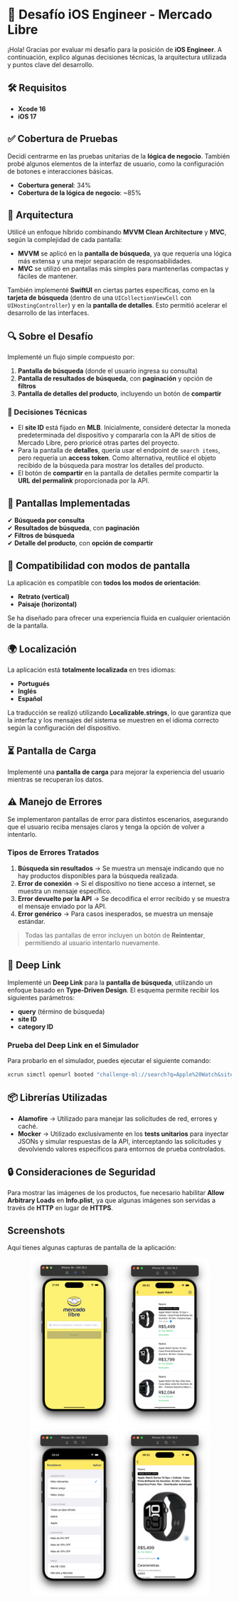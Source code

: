 # 📌 Desafío iOS Engineer - Mercado Libre  

¡Hola! Gracias por evaluar mi desafío para la posición de **iOS Engineer**. A continuación, explico algunas decisiones técnicas, la arquitectura utilizada y puntos clave del desarrollo.  

## 🛠 Requisitos  
- **Xcode 16**  
- **iOS 17**

## ✅ Cobertura de Pruebas  
Decidí centrarme en las pruebas unitarias de la **lógica de negocio**. También probé algunos elementos de la interfaz de usuario, como la configuración de botones e interacciones básicas.  

- **Cobertura general**: 34%  
- **Cobertura de la lógica de negocio**: ~85%  

## 📌 Arquitectura  
Utilicé un enfoque híbrido combinando **MVVM Clean Architecture** y **MVC**, según la complejidad de cada pantalla:  

- **MVVM** se aplicó en la **pantalla de búsqueda**, ya que requería una lógica más extensa y una mejor separación de responsabilidades.  
- **MVC** se utilizó en pantallas más simples para mantenerlas compactas y fáciles de mantener.  

También implementé **SwiftUI** en ciertas partes específicas, como en la **tarjeta de búsqueda** (dentro de una `UICollectionViewCell` con `UIHostingController`) y en la **pantalla de detalles**. Esto permitió acelerar el desarrollo de las interfaces.  

## 🔍 Sobre el Desafío  
Implementé un flujo simple compuesto por:  
1. **Pantalla de búsqueda** (donde el usuario ingresa su consulta)  
2. **Pantalla de resultados de búsqueda**, con **paginación** y opción de **filtros**  
3. **Pantalla de detalles del producto**, incluyendo un botón de **compartir**  

### 📌 Decisiones Técnicas  
- El **site ID** está fijado en **MLB**. Inicialmente, consideré detectar la moneda predeterminada del dispositivo y compararla con la API de sitios de Mercado Libre, pero prioricé otras partes del proyecto.  
- Para la pantalla de **detalles**, quería usar el endpoint de `search items`, pero requería un **access token**. Como alternativa, reutilicé el objeto recibido de la búsqueda para mostrar los detalles del producto.  
- El botón de **compartir** en la pantalla de detalles permite compartir la **URL del permalink** proporcionada por la API.  

## 📱 Pantallas Implementadas  
✔ **Búsqueda por consulta**  
✔ **Resultados de búsqueda**, con **paginación**  
✔ **Filtros de búsqueda**  
✔ **Detalle del producto**, con **opción de compartir**  

## 📱 Compatibilidad con modos de pantalla
La aplicación es compatible con **todos los modos de orientación**:
- **Retrato (vertical)**
- **Paisaje (horizontal)**

Se ha diseñado para ofrecer una experiencia fluida en cualquier orientación de la pantalla.

## 🌍 Localización  
La aplicación está **totalmente localizada** en tres idiomas:  
- **Portugués**  
- **Inglés**  
- **Español**  

La traducción se realizó utilizando **Localizable.strings**, lo que garantiza que la interfaz y los mensajes del sistema se muestren en el idioma correcto según la configuración del dispositivo.  

## ⏳ Pantalla de Carga  
Implementé una **pantalla de carga** para mejorar la experiencia del usuario mientras se recuperan los datos.  

## ⚠️ Manejo de Errores  
Se implementaron pantallas de error para distintos escenarios, asegurando que el usuario reciba mensajes claros y tenga la opción de volver a intentarlo.  

### Tipos de Errores Tratados  
1. **Búsqueda sin resultados** → Se muestra un mensaje indicando que no hay productos disponibles para la búsqueda realizada.  
2. **Error de conexión** → Si el dispositivo no tiene acceso a internet, se muestra un mensaje específico.  
3. **Error devuelto por la API** → Se decodifica el error recibido y se muestra el mensaje enviado por la API.  
4. **Error genérico** → Para casos inesperados, se muestra un mensaje estándar.  

> Todas las pantallas de error incluyen un botón de **Reintentar**, permitiendo al usuario intentarlo nuevamente.  

## 🔗 Deep Link  
Implementé un **Deep Link** para la **pantalla de búsqueda**, utilizando un enfoque basado en **Type-Driven Design**. El esquema permite recibir los siguientes parámetros:  
- **query** (término de búsqueda)  
- **site ID**  
- **category ID**  

### Prueba del Deep Link en el Simulador  
Para probarlo en el simulador, puedes ejecutar el siguiente comando:  
```sh
xcrun simctl openurl booted "challenge-ml://search?q=Apple%20Watch&siteId=MLB&category=MLB135384"
```

## 📦 Librerías Utilizadas  
- **Alamofire** → Utilizado para manejar las solicitudes de red, errores y caché.  
- **Mocker** → Utilizado exclusivamente en los **tests unitarios** para inyectar JSONs y simular respuestas de la API, interceptando las solicitudes y devolviendo valores específicos para entornos de prueba controlados.  

## 🔒 Consideraciones de Seguridad  
Para mostrar las imágenes de los productos, fue necesario habilitar **Allow Arbitrary Loads** en **Info.plist**, ya que algunas imágenes son servidas a través de **HTTP** en lugar de **HTTPS**.  

## Screenshots

Aquí tienes algunas capturas de pantalla de la aplicación:

<p align="center">
  <img src=".imgs/Query.png" width="200">
  <img src=".imgs/Result.png" width="200">
  <img src=".imgs/Filter.png" width="200">
  <img src=".imgs/Detail.png" width="200">
</p>